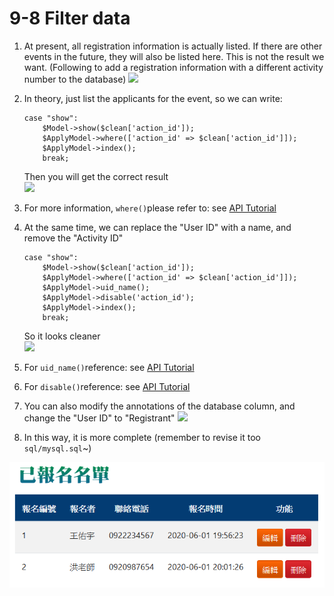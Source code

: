 # 9-8 Filter data



1. At present, all registration information is actually listed. If there are other events in the future, they will also be listed here. This is not the result we want. \(Following to add a registration information with a different activity number to the database\) ![](https://campus-xoops.tn.edu.tw/uploads/tad_book3/image/47/%E7%81%AB%E7%8B%90%E6%88%AA%E5%9B%BE_2020-06-01T12-33-48.837Z.png)
2. In theory, just list the applicants for the event, so we can write:

   ```text
   case "show":
       $Model->show($clean['action_id']);
       $ApplyModel->where(['action_id' => $clean['action_id']]);
       $ApplyModel->index();
       break;
   ```

   Then you will get the correct result  
   ![](https://campus-xoops.tn.edu.tw/uploads/tad_book3/image/47/%E7%81%AB%E7%8B%90%E6%88%AA%E5%9B%BE_2020-06-01T12-35-41.007Z.png)

3. For more information, `where()`please refer to: see [API Tutorial](https://xoops.gitbook.io/jill-lazy-framework-api/3.tadmoddata-class/3-3-data-manipulation/3-3-3-filter-data-where-usdwhere_item)
4. At the same time, we can replace the "User ID" with a name, and remove the "Activity ID"

   ```text
   case "show":
       $Model->show($clean['action_id']);
       $ApplyModel->where(['action_id' => $clean['action_id']]);
       $ApplyModel->uid_name();
       $ApplyModel->disable('action_id');
       $ApplyModel->index();
       break;
   ```

   So it looks cleaner  
   ![](https://campus-xoops.tn.edu.tw/uploads/tad_book3/image/47/%E7%81%AB%E7%8B%90%E6%88%AA%E5%9B%BE_2020-06-01T12-39-30.693Z.png)

5. For `uid_name()`reference: see [API Tutorial](https://xoops.gitbook.io/jill-lazy-framework-api/3.tadmoddata-class/3-5-screen-display/3-5-4-change-uid-to-name-to-present-uid_name)
6. For `disable()`reference: see [API Tutorial](https://xoops.gitbook.io/jill-lazy-framework-api/3.tadmoddata-class/3-5-screen-display/3-5-6-fields-not-displayed-disable-usdcol_name)
7. You can also modify the annotations of the database column, and change the "User ID" to "Registrant" ![](https://campus-xoops.tn.edu.tw/uploads/tad_book3/image/47/%E7%81%AB%E7%8B%90%E6%88%AA%E5%9B%BE_2020-06-01T12-41-05.789Z.png)
8. In this way, it is more complete \(remember to revise it too `sql/mysql.sql`~\) 

![](../.gitbook/assets/image%20%2812%29.png)

